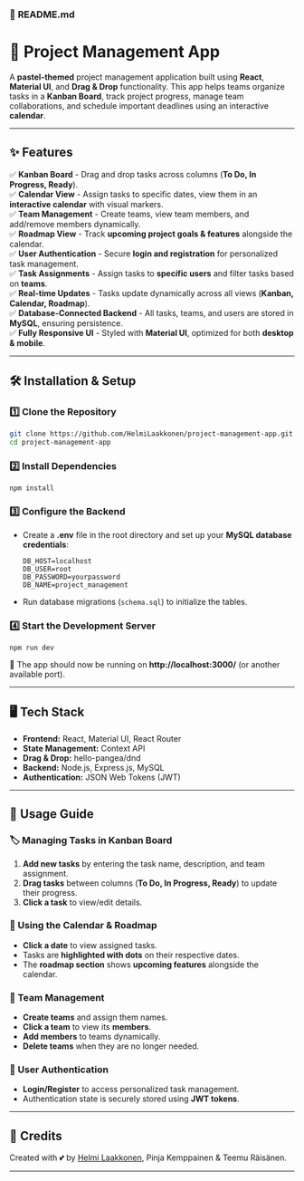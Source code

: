 ### 📌 **README.md**  

# 🎀 Project Management App  

A **pastel-themed** project management application built using **React**, **Material UI**, and **Drag & Drop** functionality. This app helps teams organize tasks in a **Kanban Board**, track project progress, manage team collaborations, and schedule important deadlines using an interactive **calendar**.

---

## ✨ **Features**  

✅ **Kanban Board** - Drag and drop tasks across columns (**To Do, In Progress, Ready**).  
✅ **Calendar View** - Assign tasks to specific dates, view them in an **interactive calendar** with visual markers.  
✅ **Team Management** - Create teams, view team members, and add/remove members dynamically.  
✅ **Roadmap View** - Track **upcoming project goals & features** alongside the calendar.  
✅ **User Authentication** - Secure **login and registration** for personalized task management.  
✅ **Task Assignments** - Assign tasks to **specific users** and filter tasks based on **teams**.  
✅ **Real-time Updates** - Tasks update dynamically across all views (**Kanban, Calendar, Roadmap**).  
✅ **Database-Connected Backend** - All tasks, teams, and users are stored in **MySQL**, ensuring persistence.  
✅ **Fully Responsive UI** - Styled with **Material UI**, optimized for both **desktop & mobile**.  

---

## 🛠 **Installation & Setup**  

### **1️⃣ Clone the Repository**  
```bash
git clone https://github.com/HelmiLaakkonen/project-management-app.git
cd project-management-app
```

### **2️⃣ Install Dependencies**  
```
npm install
```

### **3️⃣ Configure the Backend**  
- Create a **.env** file in the root directory and set up your **MySQL database credentials**:
  ```
  DB_HOST=localhost
  DB_USER=root
  DB_PASSWORD=yourpassword
  DB_NAME=project_management
  ```
- Run database migrations (`schema.sql`) to initialize the tables.

### **4️⃣ Start the Development Server**  
```
npm run dev
```
📌 The app should now be running on **http://localhost:3000/** (or another available port).  

---

## 🖥 **Tech Stack**  

- **Frontend:** React, Material UI, React Router  
- **State Management:** Context API  
- **Drag & Drop:** hello-pangea/dnd  
- **Backend:** Node.js, Express.js, MySQL  
- **Authentication:** JSON Web Tokens (JWT)  

---

## 📝 **Usage Guide**  

### **🏷️ Managing Tasks in Kanban Board**  
1. **Add new tasks** by entering the task name, description, and team assignment.  
2. **Drag tasks** between columns (**To Do, In Progress, Ready**) to update their progress.  
3. **Click a task** to view/edit details.  

### **📅 Using the Calendar & Roadmap**  
- **Click a date** to view assigned tasks.  
- Tasks are **highlighted with dots** on their respective dates.  
- The **roadmap section** shows **upcoming features** alongside the calendar.  

### **👥 Team Management**  
- **Create teams** and assign them names.  
- **Click a team** to view its **members**.  
- **Add members** to teams dynamically.  
- **Delete teams** when they are no longer needed.  

### **👤 User Authentication**  
- **Login/Register** to access personalized task management.  
- Authentication state is securely stored using **JWT tokens**.  

---

## 💖 **Credits**  
Created with 💕 by [Helmi Laakkonen](https://github.com/HelmiLaakkonen), Pinja Kemppainen & Teemu Räisänen.  

---

